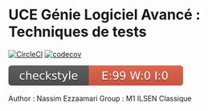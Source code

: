 # UCE Génie Logiciel Avancé : Techniques de tests

[![CircleCI](https://circleci.com/gh/nassimezzaamari/ceri-m1-techniques-de-test/tree/master.svg?style=svg)](https://circleci.com/gh/nassimezzaamari/ceri-m1-techniques-de-test/tree/master) [![codecov](https://codecov.io/github/nassimezzaamari/ceri-m1-techniques-de-test/graph/badge.svg?token=2YTKGVI636)](https://codecov.io/github/nassimezzaamari/ceri-m1-techniques-de-test)

![Checkstyle](target/site/badges/checkstyle-result.svg)

Author : Nassim Ezzaamari
Group : M1 ILSEN Classique 
